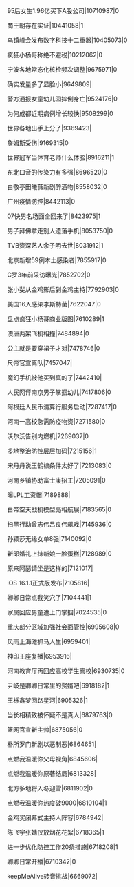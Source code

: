 95后女生1.96亿买下A股公司|10710987|0

商王朝存在实证|10441058|1

乌镇峰会发布数字科技十二重器|10405073|0

疯狂小杨哥称绝不避税|10212062|0

宁波各地常态化核检频次调整|9675971|0

确实发量多了显脸小|9649809|

警方通报女童幼儿园摔倒身亡|9524176|0

为何成都近期病例增长较快|9508299|0

世界各地出手上分了|9369423|

詹姆斯受伤|9169315|0

世界冠军当体育老师什么体验|8916211|1

东北口音的传染力有多强|8696520|0

白敬亭田曦薇新剧醉酒吻|8558032|0

广州疫情防控|8442113|0

07快男名场面全回来了|8423975|1

男子拜佛拿走别人遗落手机|8053750|0

TVB资深艺人余子明去世|8031912|1

北京新增59例本土感染者|7855917|0

C罗3年前采访曝光|7852702|0

张小斐从金鸡影后到金鸡主持|7792903|0

美国16人感染李斯特菌|7622047|0

盘点疯狂小杨哥商业版图|7610289|1

澳洲两架飞机相撞|7484894|0

公主就是要穿裙子才对|7478746|0

尺帝官宣离队|7457047|

魔幻手机被他买到真的了|7442410|

人民网评南京男子掌掴幼儿|7417806|0

阿根廷人民币清算行服务启动|7287417|0

河南一高校急需防疫物资|7271580|0

沃尔沃告别内燃机|7269037|0

多地整治防控层层加码|7215156|1

宋丹丹说王鹤棣条件太好了|7213083|0

河南乡镇协助富士康招工|7205091|0

曝LPL工资帽|7189888|

白帝空天战机模型亮相航展|7183565|0

扫黑行动曾志伟吕良伟飙戏|7145936|0

孙颖莎无缘女单8强|7140092|0

新郎婚礼上抹新娘一脸蛋糕|7128989|0

原来阿瑟请坐是这样的|7121017|

iOS 16.1.1正式版发布|7105816|

卿卿日常点我笑穴了|7104441|1

家属回应男童遭上门掌掴|7024535|0

重庆部分区域加强社会面管控|6995608|0

风雨上海滩抓马人生|6959401|

神印王座复播|6953916|

河南教育厅再回应高校学生离校|6930735|0

尹岐是卿卿日常里的赘婿吧|6918182|1

王栎鑫梦回路星河|6905326|1

当长相精致被怀疑不是真人|6879763|0

篮网官宣新主帅|6875056|0

朴所罗门新剧以恶制恶|6864651|

点燃我温暖你父母视角|6845606|

点燃我温暖你原著结局|6813328|

北方多地将入冬迎雪|6811902|0

点燃我温暖你热度破9000|6810104|1

金鸡奖闭幕式主持人阵容|6784942|

陈飞宇张婧仪放烟花花絮|6718365|1

进一步优化防控工作20条措施|6718208|1

卿卿日常开播|6710342|0

keepMeAlive转音挑战|6669072|

